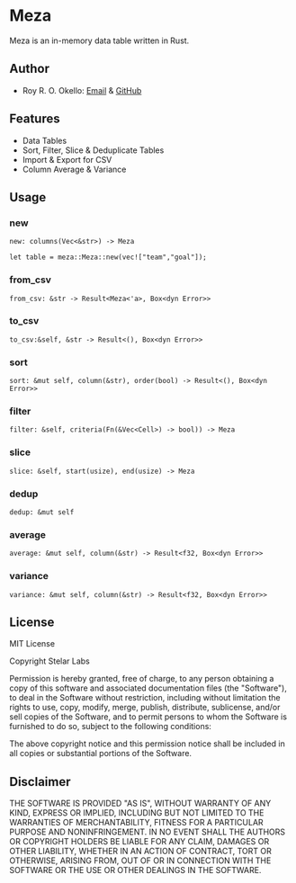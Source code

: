 # Meza

Meza is an in-memory data table written in Rust.

## Author

- Roy R. O. Okello: [Email](mailto:royokello@protonmail.com) & [GitHub](https://github.com/royokello)

## Features

- Data Tables
- Sort, Filter, Slice & Deduplicate Tables
- Import & Export for CSV
- Column Average & Variance

## Usage

### new
`new: columns(Vec<&str>) -> Meza`

```
let table = meza::Meza::new(vec!["team","goal"]);
```
### from_csv
`from_csv: &str -> Result<Meza<'a>, Box<dyn Error>>`
### to_csv
`to_csv:&self, &str -> Result<(), Box<dyn Error>>`
### sort
`sort: &mut self, column(&str), order(bool) -> Result<(), Box<dyn Error>>`
### filter
`filter: &self, criteria(Fn(&Vec<Cell>) -> bool)) -> Meza`
### slice
`slice: &self, start(usize), end(usize) -> Meza`
### dedup
`dedup: &mut self`
### average
`average: &mut self, column(&str) -> Result<f32, Box<dyn Error>>`
### variance
`variance: &mut self, column(&str) -> Result<f32, Box<dyn Error>>`

## License

MIT License

Copyright Stelar Labs

Permission is hereby granted, free of charge, to any person obtaining a copy
of this software and associated documentation files (the "Software"), to deal
in the Software without restriction, including without limitation the rights
to use, copy, modify, merge, publish, distribute, sublicense, and/or sell
copies of the Software, and to permit persons to whom the Software is
furnished to do so, subject to the following conditions:

The above copyright notice and this permission notice shall be included in all
copies or substantial portions of the Software.

## Disclaimer

THE SOFTWARE IS PROVIDED "AS IS", WITHOUT WARRANTY OF ANY KIND, EXPRESS OR
IMPLIED, INCLUDING BUT NOT LIMITED TO THE WARRANTIES OF MERCHANTABILITY,
FITNESS FOR A PARTICULAR PURPOSE AND NONINFRINGEMENT. IN NO EVENT SHALL THE
AUTHORS OR COPYRIGHT HOLDERS BE LIABLE FOR ANY CLAIM, DAMAGES OR OTHER
LIABILITY, WHETHER IN AN ACTION OF CONTRACT, TORT OR OTHERWISE, ARISING FROM,
OUT OF OR IN CONNECTION WITH THE SOFTWARE OR THE USE OR OTHER DEALINGS IN THE
SOFTWARE.
